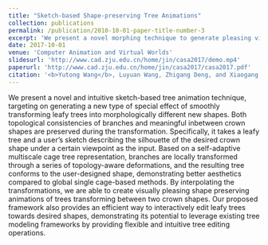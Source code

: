 ```yaml
---
title: "Sketch-based Shape-preserving Tree Animations"
collection: publications
permalink: /publication/2010-10-01-paper-title-number-3
excerpt: 'We present a novel morphing technique to generate pleasing visual effects between 2 topologically varying trees while preserving the topological consistency and botanical meanings of any in-between shapes as natural trees.'
date: 2017-10-01
venue: 'Computer Animation and Virtual Worlds'
slidesurl: 'http://www.cad.zju.edu.cn/home/jin/casa2017/demo.mp4'
paperurl: 'http://www.cad.zju.edu.cn/home/jin/casa2017/casa2017.pdf'
citation: '<b>Yutong Wang</b>, Luyuan Wang, Zhigang Deng, and Xiaogang Jin. &quot; Sketch-based Shape-preserving Tree Animations. &quot; <i>Computer Animation and Virtual Worlds</i>, Wiley, 2018, 29(3-4): e1821.'
---
```


We present a novel and intuitive sketch-based tree animation technique, targeting on generating a new type of special effect of smoothly transforming leafy trees into morphologically different new shapes. Both topological consistencies of branches and meaningful inbetween crown shapes are preserved during the transformation. Specifically, it takes a leafy tree and a user’s sketch describing the silhouette of the desired crown shape under a certain viewpoint as the input. Based on a self-adaptive multiscale cage tree representation, branches are locally transformed through a series of topology-aware deformations, and the resulting tree conforms to the user-designed shape, demonstrating better aesthetics compared to global single cage-based methods. By interpolating the transformations, we are able to create visually pleasing shape preserving animations of trees transforming between two crown shapes. Our proposed framework also provides an efficient way to interactively edit leafy trees towards desired shapes, demonstrating its potential to leverage existing tree modeling frameworks by providing flexible and intuitive tree editing operations.

